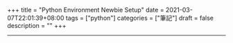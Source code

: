 +++
title = "Python Environment Newbie Setup"
date = 2021-03-07T22:01:39+08:00
tags = ["python"]
categories = ["筆記"]
draft = false
description = ""
+++

<!--more-->
---
